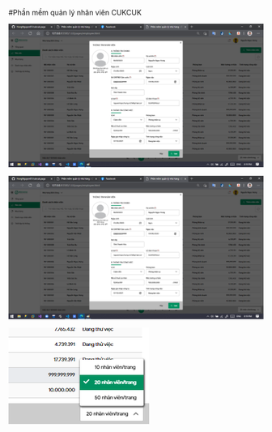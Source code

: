 #Phần mềm quản lý nhân viên CUKCUK

![alt](https://github.com/HungNguyen81/cukcuk.page/blob/main/3.Captures/capture-1.png?raw=true)

![alt](https://github.com/HungNguyen81/cukcuk.page/blob/main/3.Captures/capture-2.png?raw=true)

![alt](https://github.com/HungNguyen81/cukcuk.page/blob/main/3.Captures/capture-3.png?raw=true)
